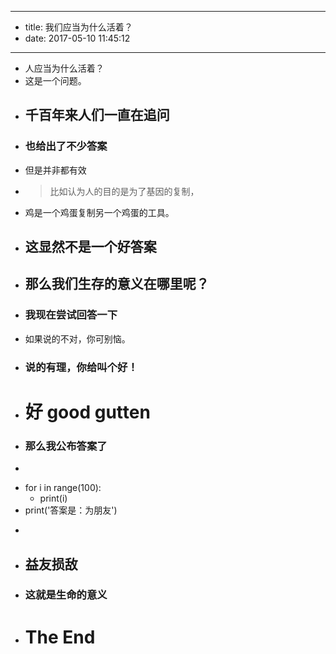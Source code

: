 - --
- title: 我们应当为什么活着？
- date: 2017-05-10 11:45:12
- --
- 人应当为什么活着？
- 这是一个问题。
- ## 千百年来人们一直在追问
- ### 也给出了不少答案
- 但是并非都有效
- > 比如认为人的目的是为了基因的复制，
- 鸡是一个鸡蛋复制另一个鸡蛋的工具。
- ## 这显然不是一个好答案
- ## 那么我们生存的意义在哪里呢？
- ### 我现在尝试回答一下
- 如果说的不对，你可别恼。
- ### 说的有理，你给叫个好！
- # 好 good gutten
- ### 那么我公布答案了
- ```python
- for i in range(100):
    - print(i)
- print('答案是：为朋友')
- ```
- ## 益友损敌
- ### 这就是生命的意义
- # The End
